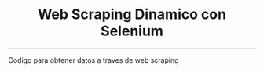 <h1 align="center">Web Scraping Dinamico con Selenium</h1>

---

Codigo para obtener datos a traves de web scraping
